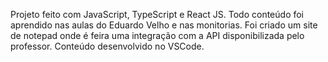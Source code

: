 Projeto feito com JavaScript, TypeScript e React JS.
Todo conteúdo foi aprendido nas aulas do Eduardo Velho e nas monitorias.
Foi criado um site de notepad onde é feira uma integração com a API disponibilizada pelo
professor.
Conteúdo desenvolvido no VSCode.
